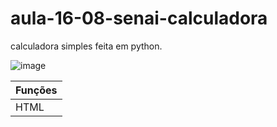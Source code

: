 # aula-16-08-senai-calculadora

calculadora simples feita em python.

![image](https://github.com/GustavoOfSmach/aula-16-08-senai-calculadora/assets/76416937/9792df12-e1e2-4cc1-8680-6d9df9474ab4)

| Funções |
| ------- | 
HTML| [{{ activity.lab.title }}]({{ site.github.url }}{{ activity.url }}) |PHP 

